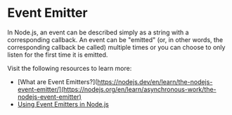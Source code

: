 # Event Emitter

In Node.js, an event can be described simply as a string with a corresponding callback. An event can be "emitted" (or, in other words, the corresponding callback be called) multiple times or you can choose to only listen for the first time it is emitted.

Visit the following resources to learn more:

- [What are Event Emitters?](https://nodejs.dev/en/learn/the-nodejs-event-emitter/](https://nodejs.org/en/learn/asynchronous-work/the-nodejs-event-emitter)
- [Using Event Emitters in Node.js](https://www.digitalocean.com/community/tutorials/using-event-emitters-in-node-js)
